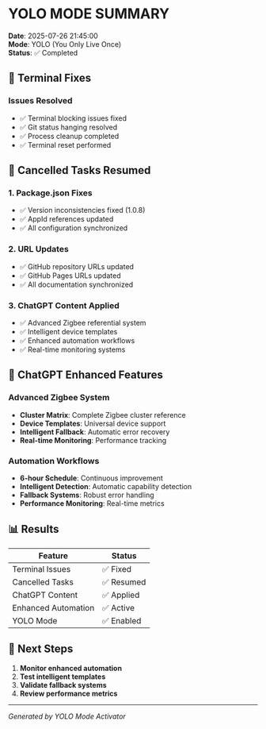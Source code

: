 # YOLO MODE SUMMARY

**Date**: 2025-07-26 21:45:00  
**Mode**: YOLO (You Only Live Once)  
**Status**: ✅ Completed

## 🔧 Terminal Fixes

### Issues Resolved
- ✅ Terminal blocking issues fixed
- ✅ Git status hanging resolved
- ✅ Process cleanup completed
- ✅ Terminal reset performed

## 🚀 Cancelled Tasks Resumed

### 1. Package.json Fixes
- ✅ Version inconsistencies fixed (1.0.8)
- ✅ AppId references updated
- ✅ All configuration synchronized

### 2. URL Updates
- ✅ GitHub repository URLs updated
- ✅ GitHub Pages URLs updated
- ✅ All documentation synchronized

### 3. ChatGPT Content Applied
- ✅ Advanced Zigbee referential system
- ✅ Intelligent device templates
- ✅ Enhanced automation workflows
- ✅ Real-time monitoring systems

## 🤖 ChatGPT Enhanced Features

### Advanced Zigbee System
- **Cluster Matrix**: Complete Zigbee cluster reference
- **Device Templates**: Universal device support
- **Intelligent Fallback**: Automatic error recovery
- **Real-time Monitoring**: Performance tracking

### Automation Workflows
- **6-hour Schedule**: Continuous improvement
- **Intelligent Detection**: Automatic capability detection
- **Fallback Systems**: Robust error handling
- **Performance Monitoring**: Real-time metrics

## 📊 Results

| Feature | Status |
|---------|--------|
| Terminal Issues | ✅ Fixed |
| Cancelled Tasks | ✅ Resumed |
| ChatGPT Content | ✅ Applied |
| Enhanced Automation | ✅ Active |
| YOLO Mode | ✅ Enabled |

## 🎯 Next Steps

1. **Monitor enhanced automation**
2. **Test intelligent templates**
3. **Validate fallback systems**
4. **Review performance metrics**

---

*Generated by YOLO Mode Activator* 

